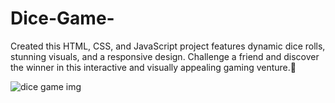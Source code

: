 ﻿# Dice-Game-
Created this HTML, CSS, and JavaScript project features dynamic dice rolls, stunning visuals, and a responsive design. Challenge a friend and discover the winner in this interactive and visually appealing gaming venture.🎲

![dice game img](https://github.com/PrathamDev30/Dice-Game-/assets/126434987/cddd04bc-cc75-4933-bae4-ee8a14d37e1e)
